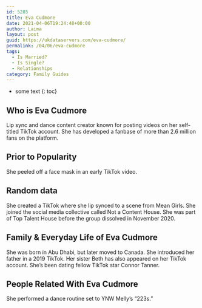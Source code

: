 ```yaml
---
id: 5285
title: Eva Cudmore
date: 2021-04-06T19:24:48+00:00
author: Laima
layout: post
guid: https://ukdataservers.com/eva-cudmore/
permalink: /04/06/eva-cudmore
tags:
  - Is Married?
  - Is Single?
  - Relationships
category: Family Guides
---
```


* some text
{: toc}


## Who is Eva Cudmore
                  
                  
                  
Lip sync and dance content creator known for posting videos on her self-titled TikTok account. She has developed a fanbase of more than 2.6 million fans on the platform.
                  
              
            
              
            
                
                
                
## Prior to Popularity
                  
                  
                  
She peeled off a face mask in an early TikTok video. 
                  
              
            
              
            
                
                
                
## Random data
                  
                  
                  
She created a TikTok where she lip synced to a scene from Mean Girls. She joined the social media collective called Not a Content House. She was part of Top Talent House before the group dissolved in November 2020.
                  
              
            
              
            
                
                
                
## Family & Everyday Life of Eva Cudmore
                  
                  
                  
She was born in Abu Dhabi, but later moved to Canada. She introduced her father in a 2019 TikTok. Her sister Beth has also appeared on her TikTok account. She&#8217;s been dating fellow TikTok star Connor Tanner.
                  
              
            
              
            
                
                
                
## People Related With Eva Cudmore
                  
                  
                  
She performed a dance routine set to YNW Melly&#8217;s &#8220;223s.&#8221; 
                  
              
            
              
            
                
              
            
              
              
            
            
              
            
          
          
          
